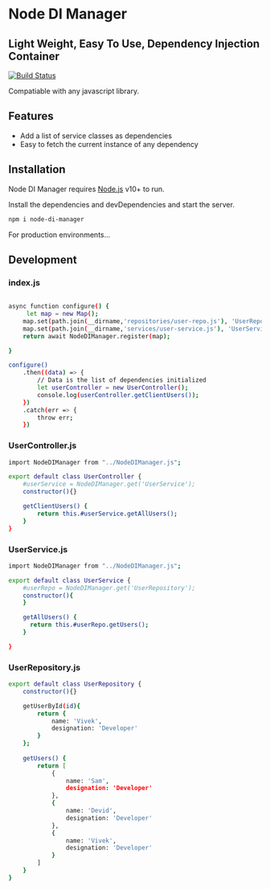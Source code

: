 # Node DI Manager
## Light Weight, Easy To Use, Dependency Injection Container

[![Build Status](https://travis-ci.org/joemccann/dillinger.svg?branch=master)](https://travis-ci.org/joemccann/dillinger)

Compatiable with any javascript library.

## Features

- Add a list of service classes as dependencies
- Easy to fetch the current instance of any dependency


## Installation

Node DI Manager requires [Node.js](https://nodejs.org/) v10+ to run.

Install the dependencies and devDependencies and start the server.

```sh
npm i node-di-manager
```

For production environments...

## Development
### index.js
```sh

async function configure() {
     let map = new Map();
    map.set(path.join(__dirname,'repositories/user-repo.js'), 'UserRepository');
    map.set(path.join(__dirname,'services/user-service.js'), 'UserService')
    return await NodeDIManager.register(map);

}

configure()
    .then((data) => {
        // Data is the list of dependencies initialized
        let userController = new UserController();
        console.log(userController.getClientUsers());
    })
    .catch(err => {
        throw err;
    })
```
### UserController.js
```sh
import NodeDIManager from "../NodeDIManager.js";

export default class UserController {
    #userService = NodeDIManager.get('UserService');
    constructor(){}

    getClientUsers() {
        return this.#userService.getAllUsers();
    }
}
```

### UserService.js
```sh
import NodeDIManager from "../NodeDIManager.js";

export default class UserService {
    #userRepo = NodeDIManager.get('UserRepository');
    constructor(){
    }

    getAllUsers() {
      return this.#userRepo.getUsers();
    }

}
```

### UserRepository.js
```sh
export default class UserRepository {
    constructor(){}

    getUserById(id){
        return {
            name: 'Vivek',
            designation: 'Developer'
        }
    };
    
    getUsers() {
        return [
            {
                name: 'Sam',
                designation: 'Developer'
            },
            {
                name: 'Devid',
                designation: 'Developer'
            },
            {
                name: 'Vivek',
                designation: 'Developer'
            }
        ]
    }
}
```

